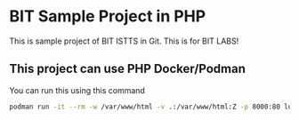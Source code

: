 # BIT Sample Project in PHP

This is sample project of BIT ISTTS in Git. This is for BIT LABS!

## This project can use PHP Docker/Podman

You can run this using this command 

```bash
podman run -it --rm -w /var/www/html -v .:/var/www/html:Z -p 8000:80 localhost/php:8.1.9 php -S 0.0.0.0:80 -t .
```